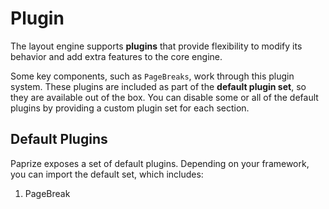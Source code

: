 # Plugin

The layout engine supports **plugins** that provide flexibility to modify its behavior and add extra features to the core engine.

Some key components, such as `PageBreaks`, work through this plugin system. These plugins are included as part of the **default plugin set**, so they are available out of the box. You can disable some or all of the default plugins by providing a custom plugin set for each section.

## Default Plugins

Paprize exposes a set of default plugins. Depending on your framework, you can import the default set, which includes:

1. PageBreak
